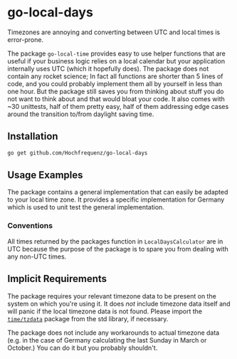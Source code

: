 # go-local-days

Timezones are annoying and converting between UTC and local times is error-prone.

The package `go-local-time` provides easy to use helper functions that are useful if your business logic relies on a local calendar but your application internally uses UTC (which it hopefully does).
The package does not contain any rocket science; In fact all functions are shorter than 5 lines of code, and you could probably implement them all by yourself in less than one hour.
But the package still saves you from thinking about stuff you do not want to think about and that would bloat your code.
It also comes with ~30 unittests, half of them pretty easy, half of them addressing edge cases around the transition to/from daylight saving time.

## Installation

```bash
go get github.com/Hochfrequenz/go-local-days
```

## Usage Examples
The package contains a general implementation that can easily be adapted to your local time zone.
It provides a specific implementation for Germany which is used to unit test the general implementation. 

<!-- todo: add go playground example here -->

### Conventions
All times returned by the packages function in `LocalDaysCalculator` are in UTC because the purpose of the package is to spare you from dealing with any non-UTC times.

## Implicit Requirements

The package requires your relevant timezone data to be present on the system on which you're using it.
It does _not_ include timezone data itself and will panic if the local timezone data is not found.
Please import the [`time/tzdata`](https://pkg.go.dev/time/tzdata) package from the std library, if necessary.

The package does not include any workarounds to actual timezone data (e.g. in the case of Germany calculating the last Sunday in March or October.)
You can do it but you probably shouldn't.
